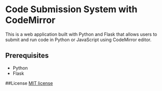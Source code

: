 # Code Submission System with CodeMirror

This is a web application built with Python and Flask that allows users to submit and run code in Python or JavaScript using CodeMirror editor.

## Prerequisites

- Python 
- Flask 
  
##License
[MIT  license](LICENSE)
